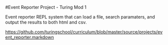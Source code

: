 #Event Reporter Project - Turing Mod 1

Event reporter REPL system that can load a file, search paramaters, and output the results to both html and csv.

https://github.com/turingschool/curriculum/blob/master/source/projects/event_reporter.markdown
